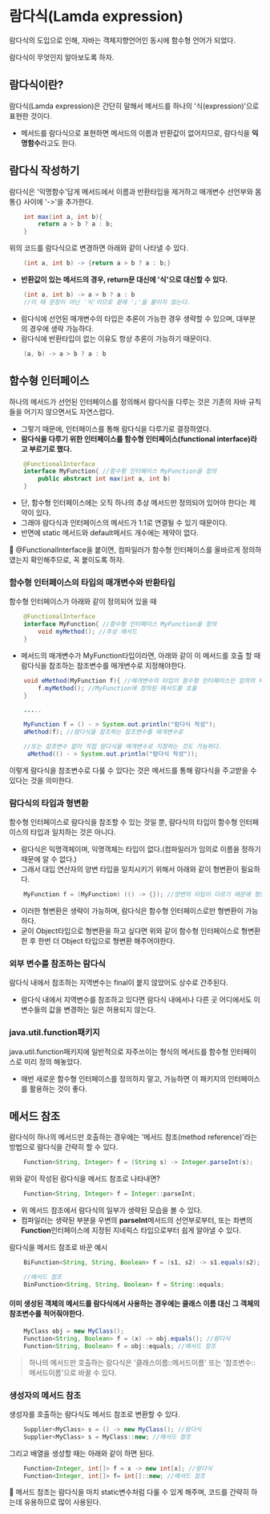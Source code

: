 # 람다식(Lamda expression)
람다식의 도입으로 인해, 자바는 객체지향언어인 동시에 함수형 언어가 되었다.

람다식이 무엇인지 알아보도록 하자.

## 람다식이란?
람다식(Lamda expression)은 간단히 말해서 메서드를 하나의 '식(expression)'으로 표현한 것이다.
- 메서드를 람다식으로 표현하면 메서드의 이름과 반환값이 없어지므로, 람다식을 **익명함수**라고도 한다.

## 람다식 작성하기
람다식은 '익명함수'답게 메서드에서 이름과 반환타입을 제거하고 매개변수 선언부와 몸통{} 사이에 '->'을 추가한다.
~~~java
    int max(int a, int b){
        return a > b ? a : b;
    }
~~~
위의 코드를 람다식으로 변경하면 아래와 같이 나타낼 수 있다.
~~~java
    (int a, int b) -> {return a > b ? a : b;}
~~~
- **반환값이 있는 메서드의 경우, return문 대신에 '식'으로 대신할 수 있다.**
~~~java
    (int a, int b) -> a > b ? a : b
    //이 때 문장이 아닌 '식'이므로 끝에 ';'을 붙이지 않는다.
~~~
- 람다식에 선언된 매개변수의 타입은 추론이 가능한 경우 생략할 수 있으며, 대부분의 경우에 생략 가능하다.
- 람다식에 반환타입이 없는 이유도 항상 추론이 가능하기 때문이다.
~~~java
    (a, b) -> a > b ? a : b
~~~

## 함수형 인터페이스
하나의 메서드가 선언된 인터페이스를 정의해서 람다식을 다루는 것은 기존의 자바 규칙들을 어기지 않으면서도 자연스럽다.
- 그렇기 때문에, 인터페이스를 통해 람다식을 다루기로 결정하였다.
- **람다식을 다루기 위한 인터페이스를 함수형 인터페이스(functional interface)라고 부르기로 했다.**
~~~java
    @FunctionalInterface
    interface MyFunction{ //함수형 인터페이스 MyFunction을 정의
        public abstract int max(int a, int b)
    }
~~~
- 단, 함수형 인터페이스에는 오직 하나의 추상 메서드만 정의되어 있어야 한다는 제약이 있다.
- 그래야 람다식과 인터페이스의 메서드가 1:1로 연결될 수 있기 때문이다.
- 반면에 static 메서드와 default메서드 개수에는 제약이 없다.

📌 @FunctionalInterface을 붙이면, 컴파일러가 함수형 인터페이스를 올바르게 정의하였는지 확인해주므로, 꼭 붙이도록 하자.

### **함수형 인터페이스의 타입의 매개변수와 반환타입**
함수형 인터페이스가 아래와 같이 정의되어 있을 때
~~~java
    @FunctionalInterface
    interface MyFunction{ //함수형 인터페이스 MyFunction을 정의
        void myMethod(); //추상 메서드
    }
~~~
- 메서드의 매개변수가 MyFunction타입이라면, 아래와 같이 이 메서드를 호출 할 때 람다식을 참조하는 참조변수를 매개변수로 지정해야한다.
~~~java
    void eMethod(MyFunction f){ //매개변수의 타입이 함수형 인터페이스인 임의의 메서드 작성
        f.myMethod(); //MyFunction에 정의된 메서드를 호출
    }

    .....

    MyFunction f = () - > System.out.println("람다식 작성");
    aMethod(f); //람다식을 참조하는 참조변수를 매개변수로

    //또는 참조변수 없이 직접 람다식을 매개변수로 지정하는 것도 가능하다.
     aMethod(() - > System.out.println("람다식 작성"));
~~~
이렇게 람다식을 참조변수로 다룰 수 있다는 것은 메서드를 통해 람다식을 주고받을 수 있다는 것을 의미한다.

### **람다식의 타입과 형변환**
함수형 인터페이스로 람다식을 참조할 수 있는 것일 뿐, 람다식의 타입이 함수형 인터페이스의 타입과 일치하는 것은 아니다.
- 람다식은 익명객체이며, 익명객체는 타입이 없다.(컴파일러가 임의로 이름을 정하기 때문에 알 수 없다.)
- 그래서 대입 연산자의 양변 타입을 일치시키기 위해서 아래와 같이 형변환이 필요하다.
~~~java
    MyFunction f = (MyFunction) (() -> {}); //양변의 타입이 다르기 때문에 형변환이 필요하다.
~~~
- 이러한 형변환은 생략이 가능하며, 람다식은 함수형 인터페이스로만 형변환이 가능하다.
- 굳이 Object타입으로 형변환을 하고 싶다면 위와 같이 함수형 인터페이스로 형변환한 후 한번 더 Object 타입으로 형변환 해주어야한다.

### **외부 변수를 참조하는 람다식**
람다식 내에서 참조하는 지역변수는 final이 붙지 않았어도 상수로 간주된다.
- 람다식 내에서 지역변수를 참조하고 있다면 람다식 내에서나 다른 곳 어디에서도 이 변수들의 값을 변경하는 일은 허용되지 않는다.

### **java.util.function패키지**
java.util.function패키지에 일반적으로 자주쓰이는 형식의 메서드를 함수형 인터페이스로 미리 정의 해놓았다.
- 매번 새로운 함수형 인터페이스를 정의하지 말고, 가능하면 이 패키지의 인터페이스를 활용하는 것이 좋다.

## 메서드 참조
람다식이 하나의 메서드만 호출하는 경우에는 '메서드 참조(method reference)'라는 방법으로 람다식을 간략히 할 수 있다.
~~~java
    Function<String, Integer> f = (String s) -> Integer.parseInt(s);
~~~
위와 같이 작성된 람다식을 메서드 참조로 나타내면?
~~~java
    Function<String, Integer> f = Integer::parseInt;
~~~
- 위 메서드 참조에서 람다식의 일부가 생략된 모습을 볼 수 있다.
- 컴파일러는 생략된 부분을 우변의 **parseInt**메서드의 선언부로부터, 또는 좌변의 **Function**인터페이스에 지정된 지네릭스 타입으로부터 쉽게 알아낼 수 있다.

람다식을 메서드 참조로 바꾼 예시
~~~java
    BiFunction<String, String, Boolean> f = (s1, s2) -> s1.equals(s2);

    //메서드 참조
    BinFunction<String, String, Boolean> f = String::equals;
~~~

#### **이미 생성된 객체의 메서드를 람다식에서 사용하는 경우에는 클래스 이름 대신 그 객체의 참조변수를 적어줘야한다.**
~~~java
    MyClass obj = new MyClass();
    Function<String, Boolean> f = (x) -> obj.equals(); //람다식
    Function<String, Boolean> f = obj::equals; //메서드 참조
~~~

> 하나의 메서드만 호출하는 람다식은 '클래스이름::메서드이름' 또는 '참조변수::메서드이름'으로 바꿀 수 있다.

### **생성자의 메서드 참조**
생성자를 호출하는 람다식도 메서드 참조로 변환할 수 있다.

~~~java
    Supplier<MyClass> s = () -> new MyClass(); //람다식
    Supplier<MyClass> s = MyClass::new; //메서드 참조
~~~

그리고 배열을 생성할 때는 아래와 같이 하면 된다.
~~~java
    Function<Integer, int[]> f = x -> new int[x]; //람다식
    Function<Integer, int[]> f= int[]::new; //메서드 참조
~~~

📌 메서드 참조는 람다식을 마치 static변수처럼 다룰 수 있게 해주며, 코드를 간략히 하는데 유용하므로 많이 사용된다.
